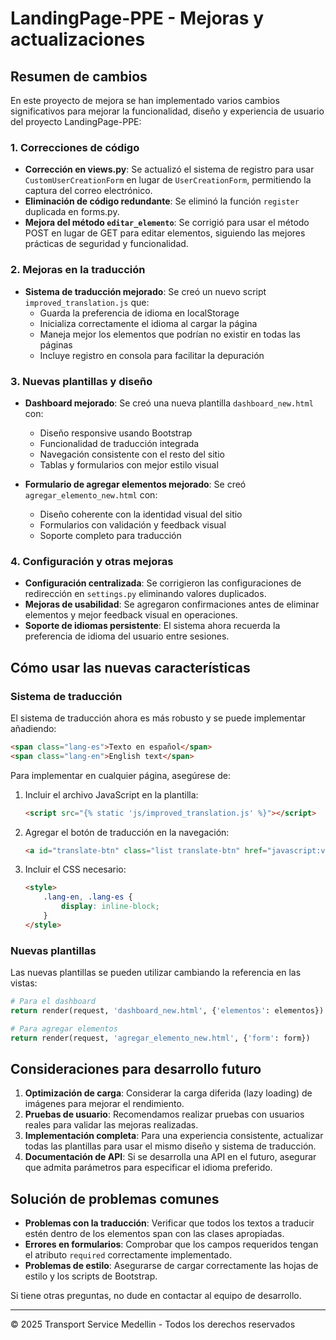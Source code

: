 # LandingPage-PPE - Mejoras y actualizaciones

## Resumen de cambios

En este proyecto de mejora se han implementado varios cambios significativos para mejorar la funcionalidad, diseño y experiencia de usuario del proyecto LandingPage-PPE:

### 1. Correcciones de código

- **Corrección en views.py**: Se actualizó el sistema de registro para usar `CustomUserCreationForm` en lugar de `UserCreationForm`, permitiendo la captura del correo electrónico.
- **Eliminación de código redundante**: Se eliminó la función `register` duplicada en forms.py.
- **Mejora del método `editar_elemento`**: Se corrigió para usar el método POST en lugar de GET para editar elementos, siguiendo las mejores prácticas de seguridad y funcionalidad.

### 2. Mejoras en la traducción

- **Sistema de traducción mejorado**: Se creó un nuevo script `improved_translation.js` que:
  - Guarda la preferencia de idioma en localStorage
  - Inicializa correctamente el idioma al cargar la página
  - Maneja mejor los elementos que podrían no existir en todas las páginas
  - Incluye registro en consola para facilitar la depuración

### 3. Nuevas plantillas y diseño

- **Dashboard mejorado**: Se creó una nueva plantilla `dashboard_new.html` con:
  - Diseño responsive usando Bootstrap
  - Funcionalidad de traducción integrada
  - Navegación consistente con el resto del sitio
  - Tablas y formularios con mejor estilo visual

- **Formulario de agregar elementos mejorado**: Se creó `agregar_elemento_new.html` con:
  - Diseño coherente con la identidad visual del sitio
  - Formularios con validación y feedback visual
  - Soporte completo para traducción

### 4. Configuración y otras mejoras

- **Configuración centralizada**: Se corrigieron las configuraciones de redirección en `settings.py` eliminando valores duplicados.
- **Mejoras de usabilidad**: Se agregaron confirmaciones antes de eliminar elementos y mejor feedback visual en operaciones.
- **Soporte de idiomas persistente**: El sistema ahora recuerda la preferencia de idioma del usuario entre sesiones.

## Cómo usar las nuevas características

### Sistema de traducción

El sistema de traducción ahora es más robusto y se puede implementar añadiendo:

```html
<span class="lang-es">Texto en español</span>
<span class="lang-en">English text</span>
```

Para implementar en cualquier página, asegúrese de:

1. Incluir el archivo JavaScript en la plantilla:
   ```html
   <script src="{% static 'js/improved_translation.js' %}"></script>
   ```

2. Agregar el botón de traducción en la navegación:
   ```html
   <a id="translate-btn" class="list translate-btn" href="javascript:void(0);">English</a>
   ```

3. Incluir el CSS necesario:
   ```html
   <style>
       .lang-en, .lang-es {
           display: inline-block;
       }
   </style>
   ```

### Nuevas plantillas

Las nuevas plantillas se pueden utilizar cambiando la referencia en las vistas:

```python
# Para el dashboard
return render(request, 'dashboard_new.html', {'elementos': elementos})

# Para agregar elementos
return render(request, 'agregar_elemento_new.html', {'form': form})
```

## Consideraciones para desarrollo futuro

1. **Optimización de carga**: Considerar la carga diferida (lazy loading) de imágenes para mejorar el rendimiento.
2. **Pruebas de usuario**: Recomendamos realizar pruebas con usuarios reales para validar las mejoras realizadas.
3. **Implementación completa**: Para una experiencia consistente, actualizar todas las plantillas para usar el mismo diseño y sistema de traducción.
4. **Documentación de API**: Si se desarrolla una API en el futuro, asegurar que admita parámetros para especificar el idioma preferido.

## Solución de problemas comunes

- **Problemas con la traducción**: Verificar que todos los textos a traducir estén dentro de los elementos span con las clases apropiadas.
- **Errores en formularios**: Comprobar que los campos requeridos tengan el atributo `required` correctamente implementado.
- **Problemas de estilo**: Asegurarse de cargar correctamente las hojas de estilo y los scripts de Bootstrap.

Si tiene otras preguntas, no dude en contactar al equipo de desarrollo.

---
© 2025 Transport Service Medellin - Todos los derechos reservados
